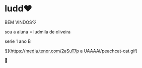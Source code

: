 # ludd♥
BEM VINDOS♡

sou a aluna = ludmila de oliveira 

serie 1 ano B 

![](https://media.tenor.com/2aSuT7p a UAAAAi/peachcat-cat.gif)



💜

